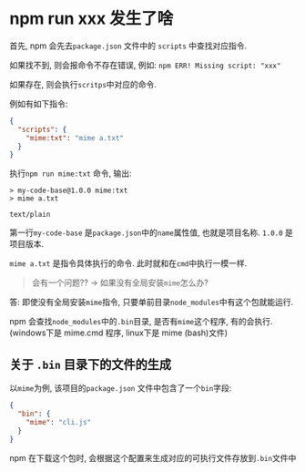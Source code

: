 # npm run xxx 发生了啥

首先, npm 会先去`package.json` 文件中的 `scripts` 中查找对应指令.

如果找不到, 则会报命令不存在错误, 例如: `npm ERR! Missing script: "xxx"`

如果存在, 则会执行`scritps`中对应的命令.

例如有如下指令:

```json
{
  "scripts": {
    "mime:txt": "mime a.txt"
  }
}
```

执行`npm run mime:txt` 命令, 输出:

```
> my-code-base@1.0.0 mime:txt
> mime a.txt

text/plain
```

第一行`my-code-base` 是`package.json`中的`name`属性值, 也就是项目名称. `1.0.0` 是项目版本.

`mime a.txt` 是指令具体执行的命令. 此时就和在`cmd`中执行一模一样.

> 会有一个问题?? -> 如果没有全局安装`mime`怎么办?

答: 即使没有全局安装`mime`指令, 只要单前目录`node_modules`中有这个包就能运行.

npm 会查找`node_modules`中的`.bin`目录, 是否有`mime`这个程序, 有的会执行. (windows下是 mime.cmd 程序, linux下是 mime (bash)文件) 

## 关于 `.bin` 目录下的文件的生成

以`mime`为例, 该项目的`package.json` 文件中包含了一个`bin`字段:

```json
{
  "bin": {
    "mime": "cli.js"
  }
}
```

npm 在下载这个包时, 会根据这个配置来生成对应的可执行文件存放到`.bin`文件中